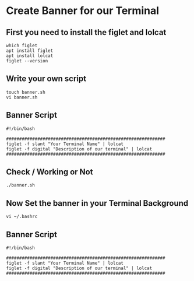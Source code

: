 # Create Banner for our Terminal 
  ## First you need to install the figlet and lolcat 
    which figlet
    apt install figlet
    apt install lolcat
    figlet --version

## Write your own script
    touch banner.sh
    vi banner.sh
## Banner Script
    #!/bin/bash

    #############################################################
    figlet -f slant "Your Terminal Name" | lolcat
    figlet -f digital "Description of our terminal" | lolcat
    #############################################################
## Check / Working or Not 
    ./banner.sh

## Now Set the banner in your Terminal Background
    vi ~/.bashrc 

## Banner Script
    #!/bin/bash

    #############################################################
    figlet -f slant "Your Terminal Name" | lolcat
    figlet -f digital "Description of our terminal" | lolcat
    #############################################################
    

